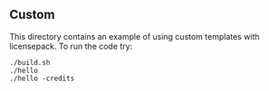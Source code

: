 ## Custom

This directory contains an example of using custom templates with licensepack.
To run the code try:

```
./build.sh
./hello
./hello -credits
```